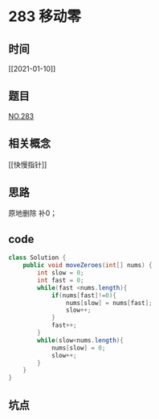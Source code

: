 # 283 移动零
## 时间
[[2021-01-10]]
## 题目
[NO.283](link)
## 相关概念
[[快慢指针]]
## 思路
原地删除 补0；
## code
```java
class Solution {
    public void moveZeroes(int[] nums) {
        int slow = 0;
        int fast = 0;
        while(fast <nums.length){
            if(nums[fast]!=0){
                nums[slow] = nums[fast];
                slow++;
            }
            fast++;
        }
        while(slow<nums.length){
            nums[slow] = 0;
            slow++;
        }
    }
}

```

## 坑点